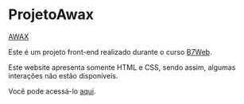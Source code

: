 # ProjetoAwax
[AWAX](https://projeto-awax-delta.vercel.app)

Este é um projeto front-end realizado durante o curso [B7Web](https://b7web.com.br).

Este website apresenta somente HTML e CSS, sendo assim, algumas interações não estão disponíveis.

Você pode acessá-lo [aqui](https://projeto-awax-delta.vercel.app).